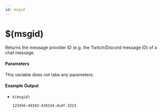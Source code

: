 ```yaml
---
id: msgid
---
```


# $(msgid)

Returns the message provider ID (e.g. the Twitch/Discord message ID) of a chat message.

#### Parameters

This variable does not take any parameters.

#### Example Output

* `$(msgid)`

    ```
    123456-44343-434334-dsdf-3223
    ```
